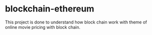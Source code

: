 # blockchain-ethereum
   This project is done to understand how block chain work with theme of online movie pricing with block chain.
